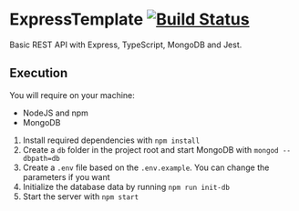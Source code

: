# ExpressTemplate [![Build Status](https://travis-ci.org/AmosTrask/ExpressTemplate.svg?branch=master)](https://travis-ci.org/AmosTrask/ExpressTemplate)

Basic REST API with Express, TypeScript, MongoDB and Jest.

## Execution

You will require on your machine:
- NodeJS and npm
- MongoDB

1. Install required dependencies with `npm install`
2. Create a `db` folder in the project root and start MongoDB with `mongod --dbpath=db`
3. Create a `.env` file based on the `.env.example`. You can change the parameters if you want
4. Initialize the database data by running `npm run init-db`
5. Start the server with `npm start`
